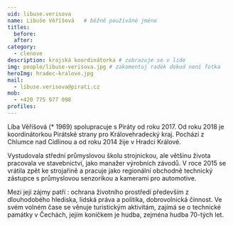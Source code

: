 ```yaml
---
uid: libuse.verisova
name: Libuše Věříšová  	# běžně používáné jméno
titles:
  before: 
  after:
category:
  - clenove
description: krajská koordinátorka # zobrazuje se v lide
img: people/libuse-verisova.jpg # zakomentuj radek dokud není fotka
heroImg: hradec-kralove.jpg
mail:
  - libuse.verisova@pirati.cz
mob:
  - +420 775 977 098
profiles:
---
```


Líba Věříšová (* 1969) spolupracuje s Piráty od roku 2017. Od roku 2018 je koordinátorkou Pirátské strany pro Královehradecký kraj. Pochází z Chlumce nad Cidlinou a od roku 2014 žije v Hradci Králové.

Vystudovala střední průmyslovou školu strojnickou, ale většinu života pracovala ve stavebnictví, jako manažer výrobních závodů. V roce 2015 se vrátila zpět ke strojařině a pracuje jako regionální obchodně technický zástupce s průmyslovou senzorikou a kamerami pro automotive.

Mezi její zájmy patří : ochrana životního prostředí především z dlouhodobého hlediska, lidská práva a politika, dobrovolnická činnost. Ve svém volném čase se věnuje turistickým aktivitám, zajímá se o technické památky v Čechách, jejím koníčkem je hudba, zejména hudba 70-tých let. 
